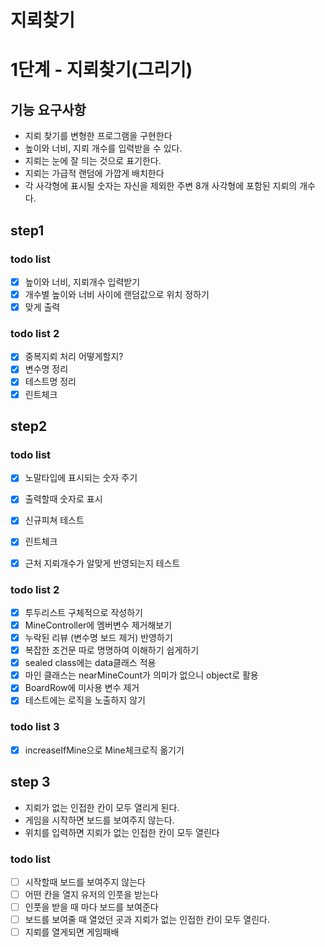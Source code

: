 # 지뢰찾기

# 1단계 - 지뢰찾기(그리기)

## 기능 요구사항
- 지뢰 찾기를 변형한 프로그램을 구현한다
- 높이와 너비, 지뢰 개수를 입력받을 수 있다.
- 지뢰는 눈에 잘 듸는 것으로 표기한다.
- 지뢰는 가급적 랜덤에 가깝게 배치한다
- 각 사각형에 표시될 숫자는 자신을 제외한 주변 8개 사각형에 포함된 지뢰의 개수다.

## step1
### todo list
- [x] 높이와 너비, 지뢰개수 입력받기
- [x] 개수별 높이와 너비 사이에 랜덤값으로 위치 정하기
- [x] 맞게 출력

### todo list 2
- [x] 중복지뢰 처리 어떻게할지?
- [x] 변수명 정리
- [x] 테스트명 정리
- [x] 린트체크

## step2

### todo list
- [x] 노말타입에 표시되는 숫자 주기
- [x] 출력할때 숫자로 표시
- [x] 신규피쳐 테스트
- [x] 린트체크
- [x] 근처 지뢰개수가 알맞게 반영되는지 테스트


### todo list 2
- [x] 투두리스트 구체적으로 작성하기
- [x] MineController에 멤버변수 제거해보기
- [x] 누락된 리뷰 (변수명 보드 제거) 반영하기
- [x] 복잡한 조건문 따로 명명하여 이해하기 쉽게하기
- [x] sealed class에는 data클래스 적용
- [x] 마인 클래스는 nearMineCount가 의미가 없으니 object로 활용
- [x] BoardRow에 미사용 변수 제거
- [x] 테스트에는 로직을 노출하지 않기

### todo list 3
- [x] increaseIfMine으로 Mine체크로직 옮기기

## step 3
- 지뢰가 없는 인접한 칸이 모두 열리게 된다.
- 게임을 시작하면 보드를 보여주지 않는다.
- 위치를 입력하면 지뢰가 없는 인접한 칸이 모두 열린다

### todo list
- [ ] 시작할때 보드를 보여주지 않는다
- [ ] 어떤 칸을 열지 유저의 인풋을 받는다
- [ ] 인풋을 받을 때 마다 보드를 보여준다
- [ ] 보드를 보여줄 때 열었던 곳과 지뢰가 없는 인접한 칸이 모두 열린다.
- [ ] 지뢰를 열게되면 게임패배